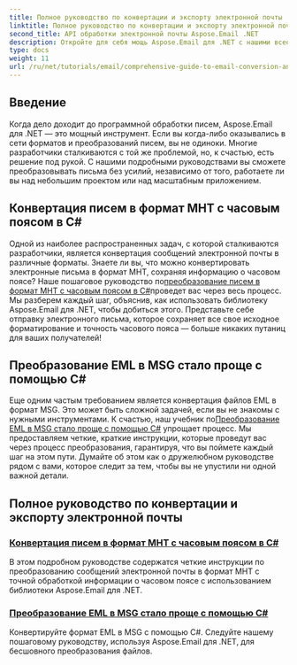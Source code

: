 ```yaml
---
title: Полное руководство по конвертации и экспорту электронной почты
linktitle: Полное руководство по конвертации и экспорту электронной почты
second_title: API обработки электронной почты Aspose.Email .NET
description: Откройте для себя мощь Aspose.Email для .NET с нашими всеобъемлющими руководствами для Comprehensive Guide to Email Conversion and Export. Научитесь легко конвертировать форматы.
type: docs
weight: 11
url: /ru/net/tutorials/email/comprehensive-guide-to-email-conversion-and-export/
---
```

## Введение

Когда дело доходит до программной обработки писем, Aspose.Email для .NET — это мощный инструмент. Если вы когда-либо оказывались в сети форматов и преобразований писем, вы не одиноки. Многие разработчики сталкиваются с той же проблемой, но, к счастью, есть решение под рукой. С нашими подробными руководствами вы сможете преобразовывать письма без усилий, независимо от того, работаете ли вы над небольшим проектом или над масштабным приложением.

## Конвертация писем в формат MHT с часовым поясом в C#

 Одной из наиболее распространенных задач, с которой сталкиваются разработчики, является конвертация сообщений электронной почты в различные форматы. Знаете ли вы, что можно конвертировать электронные письма в формат MHT, сохраняя информацию о часовом поясе? Наше пошаговое руководство по[преобразование писем в формат MHT с часовым поясом в C#](./convert-emails-to-mht-format-with-timezone-in-csharp/)проведет вас через весь процесс. Мы разберем каждый шаг, объяснив, как использовать библиотеку Aspose.Email для .NET, чтобы добиться этого. Представьте себе отправку электронного письма, которое сохраняет все свое исходное форматирование и точность часового пояса — больше никаких путаниц для ваших получателей!

## Преобразование EML в MSG стало проще с помощью C#

 Еще одним частым требованием является конвертация файлов EML в формат MSG. Это может быть сложной задачей, если вы не знакомы с нужными инструментами. К счастью, наш учебник по[Преобразование EML в MSG стало проще с помощью C#](./eml-to-msg-convert-made-easy-using-csharp/) упрощает процесс. Мы предоставляем четкие, краткие инструкции, которые проведут вас через процесс преобразования, гарантируя, что вы поймете каждый шаг на этом пути. Думайте об этом как о дружелюбном руководстве рядом с вами, которое следит за тем, чтобы вы не упустили ни одной важной детали. 

## Полное руководство по конвертации и экспорту электронной почты
### [Конвертация писем в формат MHT с часовым поясом в C#](./convert-emails-to-mht-format-with-timezone-in-csharp/)
В этом подробном руководстве содержатся четкие инструкции по преобразованию сообщений электронной почты в формат MHT с точной обработкой информации о часовом поясе с использованием библиотеки Aspose.Email для .NET.
### [Преобразование EML в MSG стало проще с помощью C#](./eml-to-msg-convert-made-easy-using-csharp/)
Конвертируйте формат EML в MSG с помощью C#. Следуйте нашему пошаговому руководству, используя Aspose.Email для .NET, для бесшовного преобразования файлов.